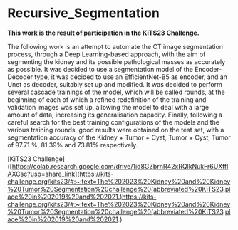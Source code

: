 # Recursive_Segmentation

**This work is the result of participation in the KiTS23 Challenge.**

The following work is an attempt to automate the CT image segmentation process, through a Deep Learning-based approach, with the aim of segmenting the kidney and its possible pathological masses as accurately as possible. It was decided to use a segmentation model of the Encoder-Decoder type, it was decided to use an EfficientNet-B5 as encoder, and an Unet as decoder, suitably set up and modified. It was decided to perform several cascade trainings of the model, which will be called rounds, at the beginning of each of which a refined redefinition of the training and validation images was set up, allowing the model to deal with a large amount of data, increasing its generalisation capacity. Finally, following a careful search for the best training configurations of the models and the various training rounds, good results were obtained on the test set, with a segmentation accuracy of the Kidney + Tumor + Cyst, Tumor + Cyst, Tumor of 97.71 %, 81.39% and 73.81% respectively.

[KiTS23 Challenge]([https://colab.research.google.com/drive/1id8GZbrnR42xRQlkNukFr6UXtflAXCsc?usp=share_link](https://kits-challenge.org/kits23/#:~:text=The%202023%20Kidney%20and%20Kidney%20Tumor%20Segmentation%20challenge%20(abbreviated%20KiTS23,place%20in%202019%20and%202021.)https://kits-challenge.org/kits23/#:~:text=The%202023%20Kidney%20and%20Kidney%20Tumor%20Segmentation%20challenge%20(abbreviated%20KiTS23,place%20in%202019%20and%202021.)
